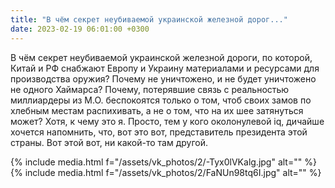 ```yaml
---
title: "В чём секрет неубиваемой украинской железной дорог..."
date: 2023-02-19 06:01:00 +0300
---
```


В чём секрет неубиваемой украинской железной дороги, по которой, Китай и РФ снабжают Европу и Украину материалами и ресурсами для производства оружия? Почему не уничтожено, и не будет уничтожено не одного Хаймарса? Почему, потерявшие связь с реальностью миллиардеры из М.О. беспокоятся только о том, чтоб своих замов по хлебным местам распихивать, а не о том, что на их шее затянуться может? Хотя, к чему это я.
Просто, тем у кого околонулевой iq, дичайше хочется напомнить, что, вот это вот, представитель президента этой страны. Вот этой вот, ни какой-то там другой.


{% include media.html f="/assets/vk_photos/2/-Tyx0lVKalg.jpg" alt="" %}
{% include media.html f="/assets/vk_photos/2/FaNUn98tq6I.jpg" alt="" %}
